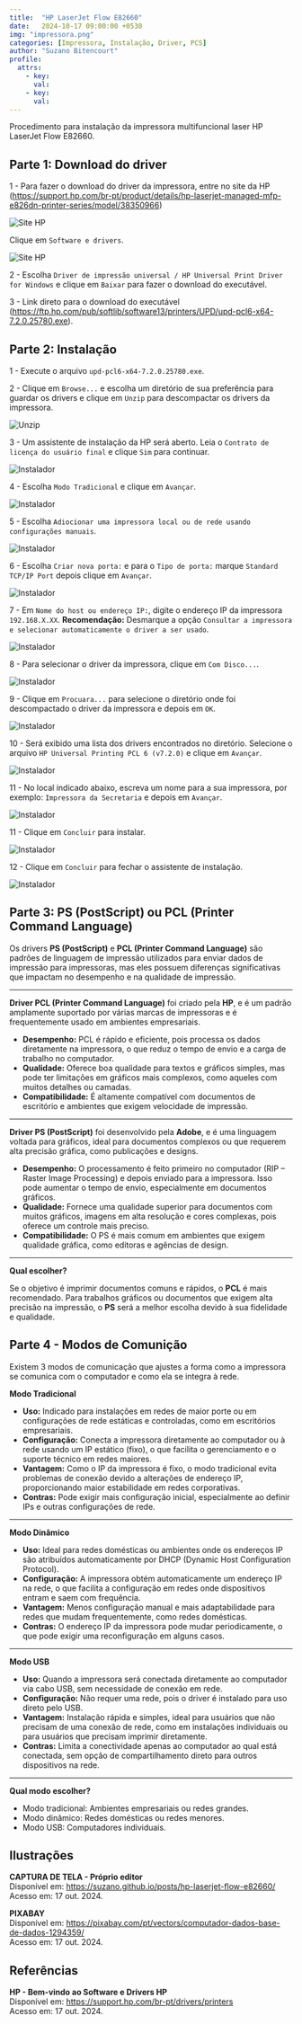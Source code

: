 ```yaml
---
title:  "HP LaserJet Flow E82660"
date:   2024-10-17 09:00:00 +0530
img: "impressora.png"
categories: [Impressora, Instalação, Driver, PCS]
author: "Suzano Bitencourt"
profile:
  attrs:
    - key: 
      val: 
    - key: 
      val: 
---
```


Procedimento para instalação da impressora multifuncional laser HP LaserJet Flow E82660.

<!--more-->

## Parte 1: Download do driver

1 - Para fazer o download do driver da impressora, entre no site da HP (<https://support.hp.com/br-pt/product/details/hp-laserjet-managed-mfp-e826dn-printer-series/model/38350966>)

![Site HP](/posts/hp-laserjet-flow-e82660/figura01.png "HP LaserJet Multifuncional Managed E82660dn")

Clique em `Software e drivers`.

![Site HP](/posts/hp-laserjet-flow-e82660/figura02.png "HP LaserJet Multifuncional Managed E82660dn")

2 - Escolha `Driver de impressão universal / HP Universal Print Driver for Windows` e clique em `Baixar` para fazer o download do executável.

3 - Link direto para o download do executável (https://ftp.hp.com/pub/softlib/software13/printers/UPD/upd-pcl6-x64-7.2.0.25780.exe).


## Parte 2: Instalação

1 - Execute o arquivo `upd-pcl6-x64-7.2.0.25780.exe`.

2 - Clique em `Browse...` e escolha um diretório de sua preferência para guardar os drivers e clique em `Unzip` para descompactar os drivers da impressora.

![Unzip](/posts/hp-laserjet-flow-e82660/figura03.png "Unzip")

3 - Um assistente de instalação da HP será aberto. Leia o `Contrato de licença do usuário final` e clique `Sim` para continuar.

![Instalador](/posts/hp-laserjet-flow-e82660/figura04.png "Instalador")

4 - Escolha `Modo Tradicional` e clique em `Avançar`.

![Instalador](/posts/hp-laserjet-flow-e82660/figura05.png "Instalador")

5 - Escolha `Adiocionar uma impressora local ou de rede usando configurações manuais`.

![Instalador](/posts/hp-laserjet-flow-e82660/figura06.png "Instalador")

6 - Escolha `Criar nova porta:` e para o `Tipo de porta:` marque `Standard TCP/IP Port` depois clique em `Avançar`.

![Instalador](/posts/hp-laserjet-flow-e82660/figura07.png "Instalador")

7 - Em `Nome do host ou endereço IP:`, digite o endereço IP da impressora `192.168.X.XX`. **Recomendação:** Desmarque a opção `Consultar a impressora e selecionar automaticamente o driver a ser usado`.

![Instalador](/posts/hp-laserjet-flow-e82660/figura08.png "Instalador")

8 - Para selecionar o driver da impressora, clique em `Com Disco...`.

![Instalador](/posts/hp-laserjet-flow-e82660/figura09.png "Instalador")

9 - Clique em `Procuara...` para selecione o diretório onde foi descompactado o driver da impressora e depois em `OK`.

![Instalador](/posts/hp-laserjet-flow-e82660/figura10.png "Instalador")

10 - Será exibido uma lista dos drivers encontrados no diretório. Selecione o arquivo `HP Universal Printing PCL 6 (v7.2.0)` e clique em `Avançar`.

![Instalador](/posts/hp-laserjet-flow-e82660/figura11.png "Instalador")

11 - No local indicado abaixo, escreva um nome para a sua impressora, por exemplo: `Impressora da Secretaria` e depois em `Avançar`.

![Instalador](/posts/hp-laserjet-flow-e82660/figura12.png "Instalador")

11 - Clique em `Concluir` para instalar.

![Instalador](/posts/hp-laserjet-flow-e82660/figura13.png "Instalador")

12 - Clique em `Concluir` para fechar o assistente de instalação.

![Instalador](/posts/hp-laserjet-flow-e82660/figura14.png "Instalador")

## Parte 3: PS (PostScript) ou PCL (Printer Command Language)

Os drivers **PS (PostScript)** e **PCL (Printer Command Language)** são padrões de linguagem de impressão utilizados para enviar dados de impressão para impressoras, mas eles possuem diferenças significativas que impactam no desempenho e na qualidade de impressão.

---

**Driver PCL (Printer Command Language)** foi criado pela **HP**, e é um padrão amplamente suportado por várias marcas de impressoras e é frequentemente usado em ambientes empresariais.
- **Desempenho:** PCL é rápido e eficiente, pois processa os dados diretamente na impressora, o que reduz o tempo de envio e a carga de trabalho no computador.
- **Qualidade:** Oferece boa qualidade para textos e gráficos simples, mas pode ter limitações em gráficos mais complexos, como aqueles com muitos detalhes ou camadas.
- **Compatibilidade:** É altamente compatível com documentos de escritório e ambientes que exigem velocidade de impressão.

---

**Driver PS (PostScript)** foi desenvolvido pela **Adobe**, e é uma linguagem voltada para gráficos, ideal para documentos complexos ou que requerem alta precisão gráfica, como publicações e designs.
- **Desempenho:** O processamento é feito primeiro no computador (RIP – Raster Image Processing) e depois enviado para a impressora. Isso pode aumentar o tempo de envio, especialmente em documentos gráficos.
- **Qualidade:** Fornece uma qualidade superior para documentos com muitos gráficos, imagens em alta resolução e cores complexas, pois oferece um controle mais preciso.
- **Compatibilidade:** O PS é mais comum em ambientes que exigem qualidade gráfica, como editoras e agências de design.

---

**Qual escolher?**

Se o objetivo é imprimir documentos comuns e rápidos, o **PCL** é mais recomendado. Para trabalhos gráficos ou documentos que exigem alta precisão na impressão, o **PS** será a melhor escolha devido à sua fidelidade e qualidade.

## Parte 4 - Modos de Comunição

Existem 3 modos de comunicação que ajustes a forma como a impressora se comunica com o computador e como ela se integra à rede.

**Modo Tradicional**
- **Uso:** Indicado para instalações em redes de maior porte ou em configurações de rede estáticas e controladas, como em escritórios empresariais.
- **Configuração:** Conecta a impressora diretamente ao computador ou à rede usando um IP estático (fixo), o que facilita o gerenciamento e o suporte técnico em redes maiores.
- **Vantagem:** Como o IP da impressora é fixo, o modo tradicional evita problemas de conexão devido a alterações de endereço IP, proporcionando maior estabilidade em redes corporativas.
- **Contras:** Pode exigir mais configuração inicial, especialmente ao definir IPs e outras configurações de rede.

---

**Modo Dinâmico**
- **Uso:** Ideal para redes domésticas ou ambientes onde os endereços IP são atribuídos automaticamente por DHCP (Dynamic Host Configuration Protocol).
- **Configuração:** A impressora obtém automaticamente um endereço IP na rede, o que facilita a configuração em redes onde dispositivos entram e saem com frequência.
- **Vantagem:** Menos configuração manual e mais adaptabilidade para redes que mudam frequentemente, como redes domésticas.
- **Contras:** O endereço IP da impressora pode mudar periodicamente, o que pode exigir uma reconfiguração em alguns casos.

---

**Modo USB**
- **Uso:** Quando a impressora será conectada diretamente ao computador via cabo USB, sem necessidade de conexão em rede.
- **Configuração:** Não requer uma rede, pois o driver é instalado para uso direto pelo USB.
- **Vantagem:** Instalação rápida e simples, ideal para usuários que não precisam de uma conexão de rede, como em instalações individuais ou para usuários que precisam imprimir diretamente.
- **Contras:** Limita a conectividade apenas ao computador ao qual está conectada, sem opção de compartilhamento direto para outros dispositivos na rede.

---

**Qual modo escolher?**
- Modo tradicional: Ambientes empresariais ou redes grandes.
- Modo dinâmico: Redes domésticas ou redes menores.
- Modo USB: Computadores individuais.

## Ilustrações

**CAPTURA DE TELA - Próprio editor**  
Disponível em: <https://suzano.github.io/posts/hp-laserjet-flow-e82660/>  
Acesso em: 17 out. 2024.

**PIXABAY**  
Disponível em: <https://pixabay.com/pt/vectors/computador-dados-base-de-dados-1294359/>  
Acesso em: 17 out. 2024.

## Referências

**HP - Bem-vindo ao Software e Drivers HP**  
Disponível em: <https://support.hp.com/br-pt/drivers/printers>  
Acesso em: 17 out. 2024.